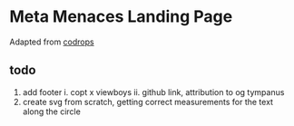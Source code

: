 # Meta Menaces Landing Page

Adapted from [codrops](https://github.com/codrops/CircularTextEffect/)

## todo

1. add footer
   i. copt x viewboys
   ii. github link, attribution to og tympanus
2. create svg from scratch, getting correct measurements for the text along the circle
